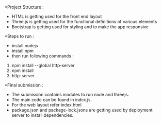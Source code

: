 *Project Structure :
- HTML is getting used for the front end layout
- Three.js is getting used for the functional definitions of various elements
- Bootstrap is getting used for styling and to make the app responsive

*Steps to run :
- install nodejs
- install npm
- then run following commands :
1. npm install --global http-server
2. npm install
3. http-server .

*Final submission :
- The submission contains modules to run node and threejs. 
- The main code can be found in index.js. 
- For the web layout refer index.html
- package.json and package-lock.jsons are getting used by deployment server to install dependencies.

